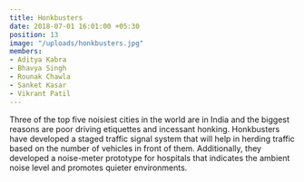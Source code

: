 ```yaml
---
title: Honkbusters
date: 2018-07-01 16:01:00 +05:30
position: 13
image: "/uploads/honkbusters.jpg"
members:
- Aditya Kabra
- Bhavya Singh
- Rounak Chawla
- Sanket Kasar
- Vikrant Patil
---
```


Three of the top five noisiest cities in the world are in India and the biggest reasons are poor driving etiquettes and incessant honking. Honkbusters have developed a staged traffic signal system that will help in herding traffic based on the number of vehicles in front of them. Additionally, they developed a noise-meter prototype for hospitals that indicates the ambient noise level and promotes quieter environments.

